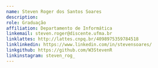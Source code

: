 ```yaml
---
name: Steven Roger dos Santos Soares
description: 
role: Graduação
affiliation: Departamento de Informática 
linkemail: steven.roger@discente.ufma.br
linklattes: http://lattes.cnpq.br/4098975359784518
linklinkedin: https://www.linkedin.com/in/stevensoares/
linkgithub: https://github.com/W3StevenR
linkinstagram: steven_rog_
---
```


